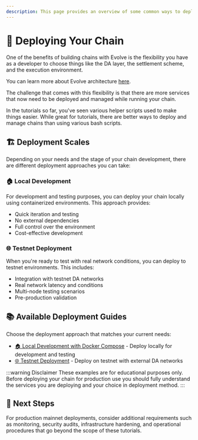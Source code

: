 ```yaml
---
description: This page provides an overview of some common ways to deploy chains.
---
```


# 🚀 Deploying Your Chain

One of the benefits of building chains with Evolve is the flexibility you have as a developer to choose things like the DA layer, the settlement scheme, and the execution environment.

You can learn more about Evolve architecture [here](/learn/specs/overview.md).

The challenge that comes with this flexibility is that there are more services that now need to be deployed and managed while running your chain.

In the tutorials so far, you've seen various helper scripts used to make things easier. While great for tutorials, there are better ways to deploy and manage chains than using various bash scripts.

## 🏗️ Deployment Scales

Depending on your needs and the stage of your chain development, there are different deployment approaches you can take:

### 🏠 Local Development
For development and testing purposes, you can deploy your chain locally using containerized environments. This approach provides:
- Quick iteration and testing
- No external dependencies
- Full control over the environment
- Cost-effective development

### 🌐 Testnet Deployment
When you're ready to test with real network conditions, you can deploy to testnet environments. This includes:
- Integration with testnet DA networks
- Real network latency and conditions
- Multi-node testing scenarios
- Pre-production validation


## 📚 Available Deployment Guides

Choose the deployment approach that matches your current needs:

* [🏠 Local Development with Docker Compose](./local.md) - Deploy locally for development and testing
* [🌐 Testnet Deployment](./testnet.md) - Deploy on testnet with external DA networks

:::warning Disclaimer
These examples are for educational purposes only. Before deploying your chain for production use you should fully understand the services you are deploying and your choice in deployment method.
:::

## 🎉 Next Steps

For production mainnet deployments, consider additional requirements such as monitoring, security audits, infrastructure hardening, and operational procedures that go beyond the scope of these tutorials.
